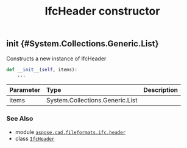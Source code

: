 ﻿---
title: IfcHeader constructor
second_title: Aspose.CAD for Python via .NET API References
description: 
type: docs
weight: 10
url: /aspose.cad.fileformats.ifc.header/ifcheader/__init__/
is_root: false
---

## __init__ {#System.Collections.Generic.List<IIfcHeaderItem>}

Constructs a new instance of IfcHeader



```python
def __init__(self, items):
    ...
```


| Parameter | Type | Description |
| :- | :- | :- |
| items | System.Collections.Generic.List<IIfcHeaderItem> |  |



### See Also
* module [`aspose.cad.fileformats.ifc.header`](../../)
* class [`IfcHeader`](/cad/python-net/aspose.cad.fileformats.ifc.header/ifcheader)
